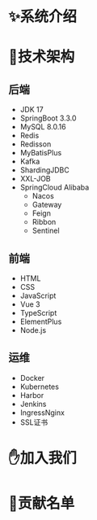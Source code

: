 # ✨系统介绍

# 🚀技术架构

## 后端

- JDK 17
- SpringBoot 3.3.0
- MySQL 8.0.16
- Redis 
- Redisson
- MyBatisPlus
- Kafka
- ShardingJDBC
- XXL-JOB
- SpringCloud Alibaba
    - Nacos
    - Gateway
    - Feign
    - Ribbon
    - Sentinel

## 前端

- HTML
- CSS
- JavaScript
- Vue 3
- TypeScript
- ElementPlus
- Node.js

## 运维

- Docker
- Kubernetes
- Harbor
- Jenkins
- IngressNginx
- SSL证书

# ✋加入我们

# 🎉贡献名单

